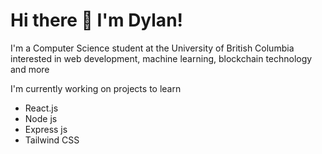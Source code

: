 <h1 style="align=center">Hi there 👋 I'm Dylan!</h1>

I'm a Computer Science student at the University of British Columbia interested in web development, machine learning, blockchain technology and more

I'm currently working on projects to learn
- React.js
- Node js
- Express js
- Tailwind CSS
